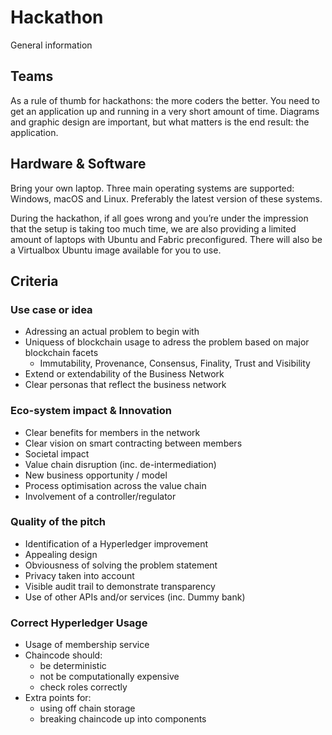 # Hackathon
General information

## Teams
As a rule of thumb for hackathons: the more coders the better. You need to get an application up and running in a very short amount of time. Diagrams and graphic design are important, but what matters is the end result: the application.

## Hardware & Software
Bring your own laptop. Three main operating systems are supported: Windows, macOS and Linux. Preferably the latest version of these systems.

During the hackathon, if all goes wrong and you’re under the impression that the setup is taking too much time, we are also providing a limited amount of laptops with Ubuntu and Fabric preconfigured. There will also be a Virtualbox Ubuntu image available for you to use.

## Criteria
### Use case or idea
- Adressing an actual problem to begin with
- Uniquess of blockchain usage to adress the problem based on major blockchain facets
  - Immutability, Provenance, Consensus, Finality, Trust and Visibility
- Extend or extendability of the Business Network
- Clear personas that reflect the business network

### Eco-system impact & Innovation
- Clear benefits for members in the network
- Clear vision on smart contracting between members
- Societal impact
- Value chain disruption (inc. de-intermediation)
- New business opportunity / model
- Process optimisation across the value chain 
- Involvement of a controller/regulator

### Quality of the pitch
- Identification of a Hyperledger improvement
- Appealing design
- Obviousness of solving the problem statement
- Privacy taken into account
- Visible audit trail to demonstrate transparency
- Use of other APIs and/or services (inc. Dummy bank)

### Correct Hyperledger Usage
- Usage of membership service
- Chaincode should:
  - be deterministic
  - not be computationally expensive
  - check roles correctly
- Extra points for:
  - using off chain storage
  - breaking chaincode up into components
